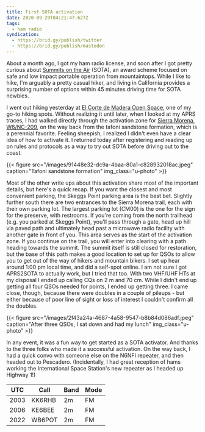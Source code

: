 ```yaml
---
title: First SOTA activation
date: 2020-09-29T04:21:47.627Z
tags:
  - ham radio
syndication:
  - https://brid.gy/publish/twitter
  - https://brid.gy/publish/mastodon
---
```

About a month ago, I got my ham radio license, and soon after I got pretty curious about [Summits on the Air](https://www.sota.org.uk) (SOTA), an award scheme focused on safe and low impact portable operation from mountaintops. While I like to hike, I'm arguably a pretty casual hiker, and living in California provides a surprising number of options within 45 minutes driving time for SOTA newbies. <!--more-->

I went out hiking yesterday at [El Corte de Madera Open Space](https://www.openspace.org/preserves/el-corte-de-madera-creek), one of my go-to hiking spots. Without realizing it until later, when I looked at my APRS traces, I had walked directly through the activation zone for [Sierra Morena, W6/NC-209](https://summits.sota.org.uk/summit/W6/NC-209), on the way back from the tafoni sandstone formation, which is a perennial favorite. Feeling sheepish, I realized I didn't even have a clear idea of how to activate it. I returned today after registering and reading up on rules and protocols as a way to try out SOTA before driving out to the coast.

{{< figure src="/images/91448e32-dc9a-4baa-80a1-c828932018ac.jpeg" caption="Tafoni sandstone formation" img_class="u-photo" >}}

Most of the other write ups about this activation share most of the important details, but here's a quick recap. If you want the closest and most convenient parking, the Skeggs Point parking area is the best bet. Slightly further south there are two entrances to the  Sierra Morena trail, each with their own parking lot. The largest parking lot (CM00) is the one for the sign for the preserve, with restrooms. If you're coming from the north trailhead (e.g. you parked at Skeggs Point), you'll pass through a gate, head up hill via paved path and ultimately head past a microwave radio facility with another gate in front of you. This area serves as the start of the activation zone. If you continue on the trail, you will enter into clearing with a path heading towards the summit. The summit itself is still closed for restoration, but the base of this path makes a good location to set up for QSOs to allow you to get out of the way of hikers and mountain bikers. I set up hear around 1:00 pm local time, and did a self-spot online. I am not sure I got APRS2SOTA to actually work, but I tried that too. With two VHF/UHF HTs at my disposal I ended up calling CQs on 2 m and 70 cm. While I didn't end up getting all four QSOs needed for points, I ended up getting three. I came close, though, because there were doubles in a couple of pileups - but either because of poor line of sight or loss of interest I couldn't confirm all the doubles. 

{{< figure src="/images/2f43a24a-4687-4a58-9547-b8b84d086adf.jpeg" caption="After three QSOs, I sat down and had my lunch" img_class="u-photo" >}}

In any event, it was a fun way to get started as a SOTA activator. And thanks to the three folks who made it a successful activation. On the way back, I had a quick convo with someone else on the N6NFI repeater, and then headed out to Pescadero. (Incidentally, I had great reception of hams working the International Space Station's new repeater as I headed up Highway 1!)

| UTC | Call | Band | Mode |
|-----|------|------|------|
| 2003 | KK6RHB | 2m | FM |
| 2006 | KE6BEE | 2m | FM |
| 2022 | WB6POT | 2m | FM |

